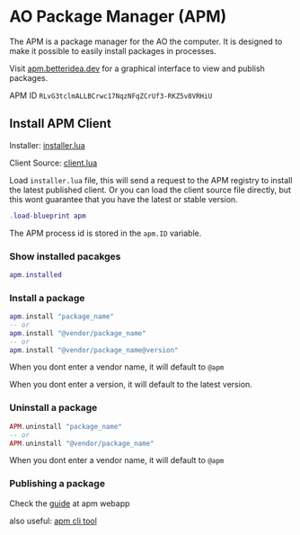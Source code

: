 # AO Package Manager (APM)

The APM is a package manager for the AO the computer. It is designed to make it possible to easily install packages in processes.

Visit [apm.betteridea.dev](https://apm.betteridea.dev) for a graphical interface to view and publish packages.

<center>



</center>

<!-- APM ID `UdPDhw5S7pByV3pVqwyr1qzJ8mR8ktzi9olgsdsyZz4` -->

APM ID `RLvG3tclmALLBCrwc17NqzNFqZCrUf3-RKZ5v8VRHiU`

<!-- aos apm --wallet wallet.json -->

## Install APM Client 

Installer: [installer.lua](/installer.lua)

Client Source: [client.lua](/client/client.lua)

Load `installer.lua` file, this will send a request to the APM registry to install the latest published client. Or you can load the client source file directly, but this wont guarantee that you have the latest or stable version.

```lua
.load-blueprint apm
```

The APM process id is stored in the `apm.ID` variable.

### Show installed pacakges

```lua
apm.installed
```

### Install a package

```lua
apm.install "package_name"
-- or
apm.install "@vendor/package_name"
-- or
apm.install "@vendor/package_name@version"
```

When you dont enter a vendor name, it will default to `@apm`

When you dont enter a version, it will default to the latest version.

### Uninstall a package

```lua
APM.uninstall "package_name"
-- or
APM.uninstall "@vendor/package_name"
```

When you dont enter a vendor name, it will default to `@apm`

### Publishing a package

Check the [guide](https://apm.betteridea.dev) at apm webapp

also useful: [apm cli tool](https://npmjs.com/package/apm-tool)
